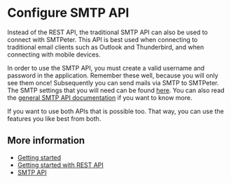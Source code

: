 # Configure SMTP API

Instead of the REST API, the traditional SMTP API can also be used to connect with SMTPeter. This API is 
best used when connecting to traditional email clients such as Outlook and Thunderbird, and when connecting 
with mobile devices. 

In order to use the SMTP API, you must create a valid username and password in the application. Remember 
these well, because you will only see them once! Subsequently you can send mails via SMTP to SMTPeter.
The SMTP settings that you will need can be found [here](smtp-ports). You can also read the
[general SMTP API documentation](smtp-api) if you want to know more.

If you want to use both APIs that is possible too. That way, you can use the features you like best 
from both.


## More information

* [Getting started](./introduction)
* [Getting started with REST API](./introduction-rest-api)
* [SMTP API](smtp-api)